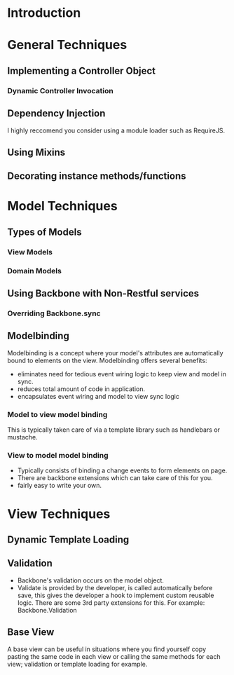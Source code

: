 # Introduction

# General Techniques
## Implementing a Controller Object
### Dynamic Controller Invocation
## Dependency Injection
I highly reccomend you consider using a module loader such as RequireJS.
## Using Mixins
## Decorating instance methods/functions

# Model Techniques
## Types of Models
### View Models
### Domain Models
## Using Backbone with Non-Restful services
### Overriding Backbone.sync
## Modelbinding
Modelbinding is a concept where your model's attributes are automatically bound to elements on the view.  Modelbinding offers several benefits:
* eliminates need for tedious event wiring logic to keep view and model in sync.
* reduces total amount of code in application.
* encapsulates event wiring and model to view sync logic

### Model to view model binding
This is typically taken care of via a template library such as handlebars or mustache.

### View to model model binding
* Typically consists of binding a change events to form elements on page.  
* There are backbone extensions which can take care of this for you. 
* fairly easy to write your own. 

# View Techniques
## Dynamic Template Loading
## Validation
* Backbone's validation occurs on the model object.  
* Validate is provided by the developer, is called automatically before save, this gives the developer a hook to implement custom reusable logic.  There are some 3rd party extensions for this. For example:  Backbone.Validation 

## Base View
A base view can be useful in situations where you find yourself copy pasting the same code in each view or calling the same methods for each view; validation or template loading for example.




